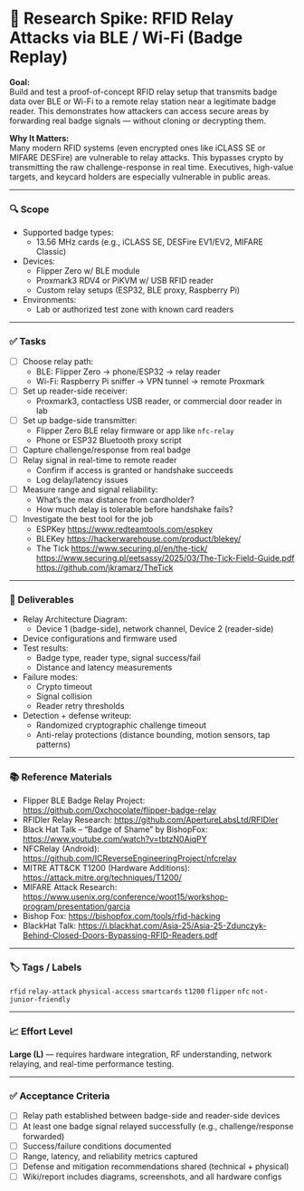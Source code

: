 # 📶 Research Spike: RFID Relay Attacks via BLE / Wi-Fi (Badge Replay)

**Goal:**  
Build and test a proof-of-concept RFID relay setup that transmits badge data over BLE or Wi-Fi to a remote relay station near a legitimate badge reader. This demonstrates how attackers can access secure areas by forwarding real badge signals — without cloning or decrypting them.

**Why It Matters:**  
Many modern RFID systems (even encrypted ones like iCLASS SE or MIFARE DESFire) are vulnerable to relay attacks. This bypasses crypto by transmitting the raw challenge-response in real time. Executives, high-value targets, and keycard holders are especially vulnerable in public areas.

---

### 🔍 Scope
- Supported badge types:
  - 13.56 MHz cards (e.g., iCLASS SE, DESFire EV1/EV2, MIFARE Classic)
- Devices:
  - Flipper Zero w/ BLE module
  - Proxmark3 RDV4 or PiKVM w/ USB RFID reader
  - Custom relay setups (ESP32, BLE proxy, Raspberry Pi)
- Environments:
  - Lab or authorized test zone with known card readers

---

### ✅ Tasks
- [ ] Choose relay path:
  - BLE: Flipper Zero → phone/ESP32 → relay reader
  - Wi-Fi: Raspberry Pi sniffer → VPN tunnel → remote Proxmark
- [ ] Set up reader-side receiver:
  - Proxmark3, contactless USB reader, or commercial door reader in lab
- [ ] Set up badge-side transmitter:
  - Flipper Zero BLE relay firmware or app like `nfc-relay`
  - Phone or ESP32 Bluetooth proxy script
- [ ] Capture challenge/response from real badge
- [ ] Relay signal in real-time to remote reader
  - Confirm if access is granted or handshake succeeds
  - Log delay/latency issues
- [ ] Measure range and signal reliability:
  - What’s the max distance from cardholder?
  - How much delay is tolerable before handshake fails?
- [ ] Investigate the best tool for the job
  - ESPKey https://www.redteamtools.com/espkey
  - BLEKey https://hackerwarehouse.com/product/blekey/
  - The Tick https://www.securing.pl/en/the-tick/  https://www.securing.pl/eetsassy/2025/03/The-Tick-Field-Guide.pdf https://github.com/jkramarz/TheTick

---

### 🎯 Deliverables
- Relay Architecture Diagram:
  - Device 1 (badge-side), network channel, Device 2 (reader-side)
- Device configurations and firmware used
- Test results:
  - Badge type, reader type, signal success/fail
  - Distance and latency measurements
- Failure modes:
  - Crypto timeout
  - Signal collision
  - Reader retry thresholds
- Detection + defense writeup:
  - Randomized cryptographic challenge timeout
  - Anti-relay protections (distance bounding, motion sensors, tap patterns)

---

### 📚 Reference Materials
- Flipper BLE Badge Relay Project: https://github.com/0xchocolate/flipper-badge-relay  
- RFIDler Relay Research: https://github.com/ApertureLabsLtd/RFIDler  
- Black Hat Talk – “Badge of Shame” by BishopFox: https://www.youtube.com/watch?v=tbtzN0AiqPY  
- NFCRelay (Android): https://github.com/ICReverseEngineeringProject/nfcrelay  
- MITRE ATT&CK T1200 (Hardware Additions): https://attack.mitre.org/techniques/T1200/  
- MIFARE Attack Research: https://www.usenix.org/conference/woot15/workshop-program/presentation/garcia
- Bishop Fox: https://bishopfox.com/tools/rfid-hacking
- BlackHat Talk: https://i.blackhat.com/Asia-25/Asia-25-Zdunczyk-Behind-Closed-Doors-Bypassing-RFID-Readers.pdf


---

### 🏷️ Tags / Labels
`rfid` `relay-attack` `physical-access` `smartcards` `t1200` `flipper` `nfc` `not-junior-friendly`

---

### 📈 Effort Level
**Large (L)** — requires hardware integration, RF understanding, network relaying, and real-time performance testing.

---

### ✅ Acceptance Criteria
- [ ] Relay path established between badge-side and reader-side devices
- [ ] At least one badge signal relayed successfully (e.g., challenge/response forwarded)
- [ ] Success/failure conditions documented
- [ ] Range, latency, and reliability metrics captured
- [ ] Defense and mitigation recommendations shared (technical + physical)
- [ ] Wiki/report includes diagrams, screenshots, and all hardware configs